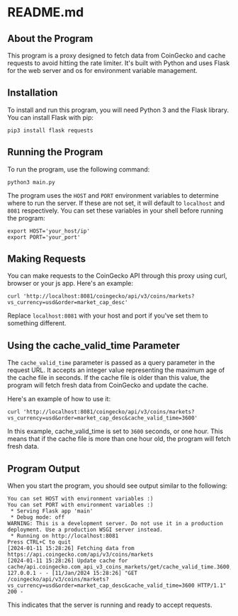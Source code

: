 # README.md
## About the Program
This program is a proxy designed to fetch data from CoinGecko and cache requests to avoid hitting the rate limiter. It's built with Python and uses Flask for the web server and os for environment variable management.

## Installation
To install and run this program, you will need Python 3 and the Flask library. You can install Flask with pip:
```
pip3 install flask requests
```
## Running the Program
To run the program, use the following command:
```
python3 main.py
```
The program uses the `HOST` and `PORT` environment variables to determine where to run the server. If these are not set, it will default to `localhost` and `8081` respectively. You can set these variables in your shell before running the program:
```
export HOST='your_host/ip'
export PORT='your_port'
```
## Making Requests
You can make requests to the CoinGecko API through this proxy using curl, browser or your js app. Here's an example:
```
curl 'http://localhost:8081/coingecko/api/v3/coins/markets?vs_currency=usd&order=market_cap_desc'
```

Replace `localhost:8081` with your host and port if you've set them to something different.

## Using the cache_valid_time Parameter
The `cache_valid_time` parameter is passed as a query parameter in the request URL. It accepts an integer value representing the maximum age of the cache file in seconds. If the cache file is older than this value, the program will fetch fresh data from CoinGecko and update the cache.

Here's an example of how to use it:
```
curl 'http://localhost:8081/coingecko/api/v3/coins/markets?vs_currency=usd&order=market_cap_desc&cache_valid_time=3600'
```

In this example, cache_valid_time is set to `3600` seconds, or one hour. This means that if the cache file is more than one hour old, the program will fetch fresh data.

## Program Output
When you start the program, you should see output similar to the following:
```
You can set HOST with environment variables :)
You can set PORT with environment variables :)
 * Serving Flask app 'main'
 * Debug mode: off
WARNING: This is a development server. Do not use it in a production deployment. Use a production WSGI server instead.
 * Running on http://localhost:8081
Press CTRL+C to quit
[2024-01-11 15:28:26] Fetching data from https://api.coingecko.com/api/v3/coins/markets
[2024-01-11 15:28:26] Update cache for cache/api.coingecko.com_api_v3_coins_markets/get/cache_valid_time.3600,order.market_cap_desc,vs_currency.usd.cache
127.0.0.1 - - [11/Jan/2024 15:28:26] "GET /coingecko/api/v3/coins/markets?vs_currency=usd&order=market_cap_desc&cache_valid_time=3600 HTTP/1.1" 200 -
```

This indicates that the server is running and ready to accept requests.